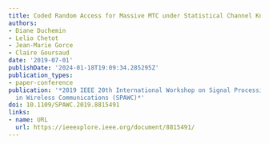 ```yaml
---
title: Coded Random Access for Massive MTC under Statistical Channel Knowledge
authors:
- Diane Duchemin
- Lelio Chetot
- Jean-Marie Gorce
- Claire Goursaud
date: '2019-07-01'
publishDate: '2024-01-18T19:09:34.285295Z'
publication_types:
- paper-conference
publication: '*2019 IEEE 20th International Workshop on Signal Processing Advances
  in Wireless Communications (SPAWC)*'
doi: 10.1109/SPAWC.2019.8815491
links:
- name: URL
  url: https://ieeexplore.ieee.org/document/8815491/
---
```


